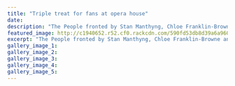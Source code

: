 ```yaml
---
title: "Triple treat for fans at opera house"
date: 
description: "The People fronted by Stan Manthyng, Chloe Franklin-Browne and former WHS students Debbie Head and Dylan Stanford (in background)..."
featured_image: http://c1940652.r52.cf0.rackcdn.com/590fd53db8d39a6a9600080e/ThePeople-band-ex-WHS-debbie-head-Chron.jpg
excerpt: "The People fronted by Stan Manthyng, Chloe Franklin-Browne and former WHS students Debbie Head and Dylan Stanford (in background)..."
gallery_image_1: 
gallery_image_2: 
gallery_image_3: 
gallery_image_4: 
gallery_image_5: 
---
```


